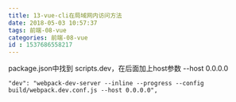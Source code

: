 ```yaml
---
title: 13-vue-cli在局域网内访问方法
date: 2018-05-03 10:57:37
tags: 前端-08-vue
categories: 前端-08-vue
id : 1537686558217
---
```

package.json中找到 scripts.dev，在后面加上host参数 --host 0.0.0.0

```
"dev": "webpack-dev-server --inline --progress --config build/webpack.dev.conf.js --host 0.0.0.0",
```

